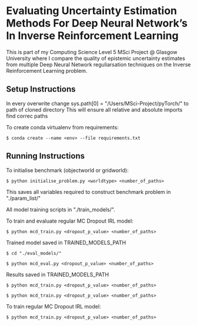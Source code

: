 # Evaluating Uncertainty Estimation Methods For Deep Neural Network’s In Inverse Reinforcement Learning
This is part of my Computing Science Level 5 MSci Project @ Glasgow University where I compare the quality of epistemic uncertainty estimates from multiple Deep Neural Network reguliarsation techniques on the Inverse Reinforcement Learning problem. 

## Setup Instructions

In every overwrite change sys.path[0] = "/Users/MSci-Project/pyTorch/" to path of cloned directory
This will ensure all relative and absolute imports find correc paths

To create conda virtualenv from requirements:

`$ conda create --name <env> --file requirements.txt`

## Running Instructions

To initialise benchmark (objectworld or gridworld):

`$ python initialise_problem.py <worldtype> <number_of_paths>`

This saves all variables required to construct benchmark problem in "./param_list/"

All model training scripts in "./train_models/".

To train and evaluate regular MC Dropout IRL model:

`$ python mcd_train.py <dropout_p_value> <number_of_paths>`

Trained model saved in TRAINED_MODELS_PATH

`$ cd "./eval_models/"`

`$ python mcd_eval.py <dropout_p_value> <number_of_paths>`

Results saved in TRAINED_MODELS_PATH

`$ python mcd_train.py <dropout_p_value> <number_of_paths>`



`$ python mcd_train.py <dropout_p_value> <number_of_paths>`



To train regular MC Dropout IRL model:

`$ python mcd_train.py <dropout_p_value> <number_of_paths>`

